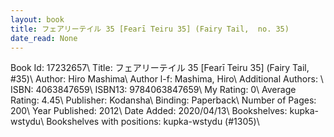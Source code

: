```yaml
---
layout: book
title: フェアリーテイル 35 [Fearī Teiru 35] (Fairy Tail,  no. 35)
date_read: None
---
```


Book Id: 17232657\ 
Title: フェアリーテイル 35 [Fearī Teiru 35] (Fairy Tail, #35)\ 
Author: Hiro Mashima\ 
Author l-f: Mashima, Hiro\ 
Additional Authors: \ 
ISBN: 4063847659\ 
ISBN13: 9784063847659\ 
My Rating: 0\ 
Average Rating: 4.45\ 
Publisher: Kodansha\ 
Binding: Paperback\ 
Number of Pages: 200\ 
Year Published: 2012\ 
Date Added: 2020/04/13\ 
Bookshelves: kupka-wstydu\ 
Bookshelves with positions: kupka-wstydu (#1305)\ 

